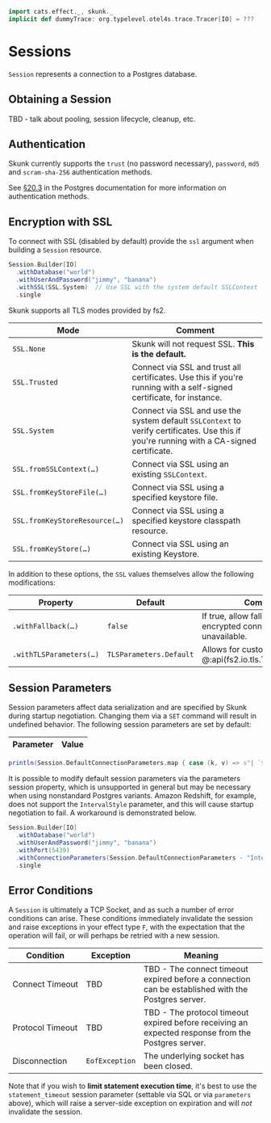 ```scala mdoc:invisible
import cats.effect._, skunk._
implicit def dummyTrace: org.typelevel.otel4s.trace.Tracer[IO] = ???
```

# Sessions

`Session` represents a connection to a Postgres database.

## Obtaining a Session

TBD - talk about pooling, session lifecycle, cleanup, etc.

## Authentication

Skunk currently supports the `trust` (no password necessary), `password`, `md5` and `scram-sha-256` authentication methods.

See [§20.3](https://www.postgresql.org/docs/current/auth-methods.html) in the Postgres documentation for more information on authentication methods.

## Encryption with SSL

To connect with SSL (disabled by default) provide the `ssl` argument when building a `Session` resource.

```scala mdoc:compile-only
Session.Builder[IO]
  .withDatabase("world")
  .withUserAndPassword("jimmy", "banana")
  .withSSL(SSL.System)  // Use SSL with the system default SSLContext
  .single
```

Skunk supports all TLS modes provided by fs2.

| Mode                          | Comment                                          |
|-------------------------------|--------------------------------------------------|
| `SSL.None`                    | Skunk will not request SSL. **This is the default.** |
| `SSL.Trusted`                 | Connect via SSL and trust all certificates. Use this if you're running with a self-signed certificate, for instance. |
| `SSL.System`                  | Connect via SSL and use the system default `SSLContext` to verify certificates. Use this if you're running with a CA-signed certificate. |
| `SSL.fromSSLContext(…)`       | Connect via SSL using an existing `SSLContext`. |
| `SSL.fromKeyStoreFile(…)`     | Connect via SSL using a specified keystore file. |
| `SSL.fromKeyStoreResource(…)` | Connect via SSL using a specified keystore classpath resource. |
| `SSL.fromKeyStore(…)`         | Connect via SSL using an existing Keystore. |

In addition to these options, the `SSL` values themselves allow the following modifications:

| Property                | Default                 | Comment |
|-------------------------|-------------------------|---------|
| `.withFallback(…)`      | `false`                 | If true, allow fallback to a non-encrypted connection if SSL is unavailable. |
| `.withTLSParameters(…)` | `TLSParameters.Default` | Allows for custom @:api(fs2.io.tls.TLSParameters).


## Session Parameters

Session parameters affect data serialization and are specified by Skunk during startup negotiation. Changing them via a `SET` command will result in undefined behavior. The following session parameters are set by default:

| Parameter | Value |
|----------|-------|
```scala mdoc:passthrough
println(Session.DefaultConnectionParameters.map { case (k, v) => s"| `$k` | `$v` |" } .mkString("\n"))
```

It is possible to modify default session parameters via the parameters session property, which is unsupported in general but may be necessary when using nonstandard Postgres variants. Amazon Redshift, for example, does not support the `IntervalStyle` parameter, and this will cause startup negotiation to fail. A workaround is demonstrated below.

```scala mdoc:compile-only
Session.Builder[IO]
  .withDatabase("world")
  .withUserAndPassword("jimmy", "banana")
  .withPort(5439)
  .withConnectionParameters(Session.DefaultConnectionParameters - "IntervalStyle")
  .single
```

## Error Conditions

A `Session` is ultimately a TCP Socket, and as such a number of error conditions can arise. These conditions immediately invalidate the session and raise exceptions in your effect type `F`, with the expectation that the operation will fail, or will perhaps be retried with a new session.

| Condition | Exception | Meaning |
|-----------|----|---|
| Connect&nbsp;Timeout | TBD | TBD - The connect timeout expired before a connection can be established with the Postgres server. |
| Protocol&nbsp;Timeout | TBD | TBD - The protocol timeout expired before receiving an expected response from the Postgres server. |
| Disconnection | `EofException` | The underlying socket has been closed. |

Note that if you wish to **limit statement execution time**, it's best to use the `statement_timeout` session parameter (settable via SQL or via `parameters` above), which will raise a server-side exception on expiration and will _not_ invalidate the session.

